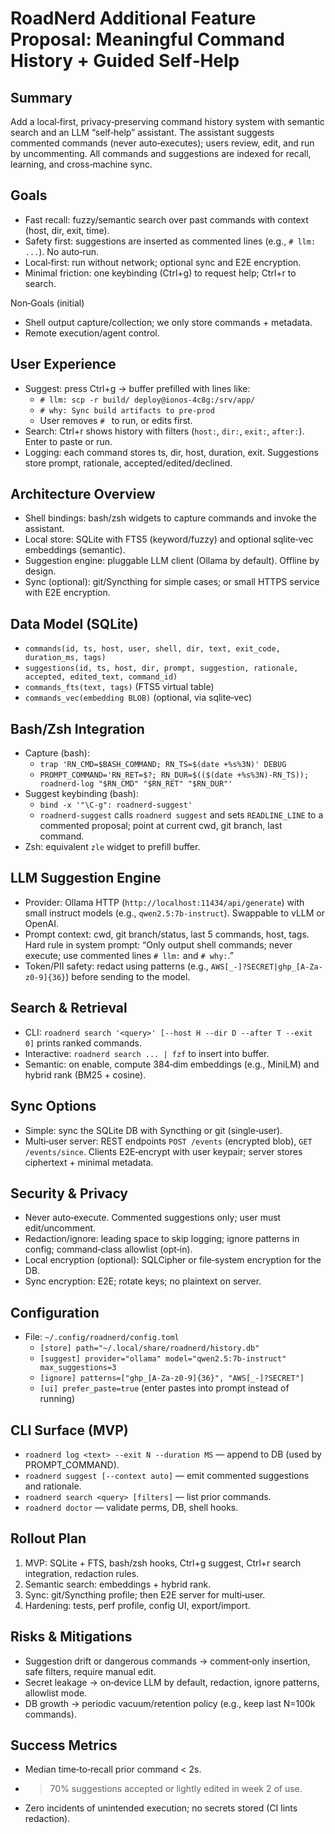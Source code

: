 # RoadNerd Additional Feature Proposal: Meaningful Command History + Guided Self‑Help

## Summary
Add a local‑first, privacy‑preserving command history system with semantic search and an LLM “self‑help” assistant. The assistant suggests commented commands (never auto‑executes); users review, edit, and run by uncommenting. All commands and suggestions are indexed for recall, learning, and cross‑machine sync.

## Goals
- Fast recall: fuzzy/semantic search over past commands with context (host, dir, exit, time).
- Safety first: suggestions are inserted as commented lines (e.g., `# llm: ...`). No auto‑run.
- Local‑first: run without network; optional sync and E2E encryption.
- Minimal friction: one keybinding (Ctrl+g) to request help; Ctrl+r to search.

Non‑Goals (initial)
- Shell output capture/collection; we only store commands + metadata.
- Remote execution/agent control.

## User Experience
- Suggest: press Ctrl+g → buffer prefilled with lines like:
  - `# llm: scp -r build/ deploy@ionos-4c8g:/srv/app/`
  - `# why: Sync build artifacts to pre‑prod`
  - User removes `# ` to run, or edits first.
- Search: Ctrl+r shows history with filters (`host:`, `dir:`, `exit:`, `after:`). Enter to paste or run.
- Logging: each command stores ts, dir, host, duration, exit. Suggestions store prompt, rationale, accepted/edited/declined.

## Architecture Overview
- Shell bindings: bash/zsh widgets to capture commands and invoke the assistant.
- Local store: SQLite with FTS5 (keyword/fuzzy) and optional sqlite‑vec embeddings (semantic).
- Suggestion engine: pluggable LLM client (Ollama by default). Offline by design.
- Sync (optional): git/Syncthing for simple cases; or small HTTPS service with E2E encryption.

## Data Model (SQLite)
- `commands(id, ts, host, user, shell, dir, text, exit_code, duration_ms, tags)`
- `suggestions(id, ts, host, dir, prompt, suggestion, rationale, accepted, edited_text, command_id)`
- `commands_fts(text, tags)` (FTS5 virtual table)
- `commands_vec(embedding BLOB)` (optional, via sqlite‑vec)

## Bash/Zsh Integration
- Capture (bash):
  - `trap 'RN_CMD=$BASH_COMMAND; RN_TS=$(date +%s%3N)' DEBUG`
  - `PROMPT_COMMAND='RN_RET=$?; RN_DUR=$(($(date +%s%3N)-RN_TS)); roadnerd-log "$RN_CMD" "$RN_RET" "$RN_DUR"'`
- Suggest keybinding (bash):
  - `bind -x '"\C-g": roadnerd-suggest'`
  - `roadnerd-suggest` calls `roadnerd suggest` and sets `READLINE_LINE` to a commented proposal; point at current cwd, git branch, last command.
- Zsh: equivalent `zle` widget to prefill buffer.

## LLM Suggestion Engine
- Provider: Ollama HTTP (`http://localhost:11434/api/generate`) with small instruct models (e.g., `qwen2.5:7b-instruct`). Swappable to vLLM or OpenAI.
- Prompt context: cwd, git branch/status, last 5 commands, host, tags. Hard rule in system prompt: “Only output shell commands; never execute; use commented lines `# llm:` and `# why:`.”
- Token/PII safety: redact using patterns (e.g., `AWS[_-]?SECRET|ghp_[A-Za-z0-9]{36}`) before sending to the model.

## Search & Retrieval
- CLI: `roadnerd search '<query>' [--host H --dir D --after T --exit 0]` prints ranked commands.
- Interactive: `roadnerd search ... | fzf` to insert into buffer.
- Semantic: on enable, compute 384‑dim embeddings (e.g., MiniLM) and hybrid rank (BM25 + cosine).

## Sync Options
- Simple: sync the SQLite DB with Syncthing or git (single‑user).
- Multi‑user server: REST endpoints `POST /events` (encrypted blob), `GET /events/since`. Clients E2E‑encrypt with user keypair; server stores ciphertext + minimal metadata.

## Security & Privacy
- Never auto‑execute. Commented suggestions only; user must edit/uncomment.
- Redaction/ignore: leading space to skip logging; ignore patterns in config; command‑class allowlist (opt‑in).
- Local encryption (optional): SQLCipher or file‑system encryption for the DB.
- Sync encryption: E2E; rotate keys; no plaintext on server.

## Configuration
- File: `~/.config/roadnerd/config.toml`
  - `[store] path="~/.local/share/roadnerd/history.db"`
  - `[suggest] provider="ollama" model="qwen2.5:7b-instruct" max_suggestions=3`
  - `[ignore] patterns=["ghp_[A-Za-z0-9]{36}", "AWS[_-]?SECRET"]`
  - `[ui] prefer_paste=true`  (enter pastes into prompt instead of running)

## CLI Surface (MVP)
- `roadnerd log <text> --exit N --duration MS` — append to DB (used by PROMPT_COMMAND).
- `roadnerd suggest [--context auto]` — emit commented suggestions and rationale.
- `roadnerd search <query> [filters]` — list prior commands.
- `roadnerd doctor` — validate perms, DB, shell hooks.

## Rollout Plan
1) MVP: SQLite + FTS, bash/zsh hooks, Ctrl+g suggest, Ctrl+r search integration, redaction rules.
2) Semantic search: embeddings + hybrid rank.
3) Sync: git/Syncthing profile; then E2E server for multi‑user.
4) Hardening: tests, perf profile, config UI, export/import.

## Risks & Mitigations
- Suggestion drift or dangerous commands → comment‑only insertion, safe filters, require manual edit.
- Secret leakage → on‑device LLM by default, redaction, ignore patterns, allowlist mode.
- DB growth → periodic vacuum/retention policy (e.g., keep last N=100k commands).

## Success Metrics
- Median time‑to‑recall prior command < 2s.
- >70% suggestions accepted or lightly edited in week 2 of use.
- Zero incidents of unintended execution; no secrets stored (CI lints redaction).
